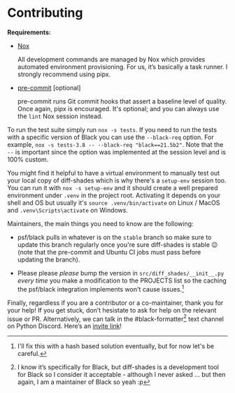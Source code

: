 # Contributing

**Requirements:**

- [Nox]

  All development commands are managed by Nox which provides automated
  environment provisioning. For us, it’s basically a task runner. I strongly
  recommend using pipx.

- [pre-commit] \[optional\]

  pre-commit runs Git commit hooks that assert a baseline level of quality.
  Once again, pipx is encouraged. It's optional; and you can always use the
  `lint` Nox session instead.

To run the test suite simply run `nox -s tests`. If you need to run the tests
with a specific version of Black you can use the `--black-req` option. For
example, `nox -s tests-3.8 -- --black-req "black==21.5b2"`. Note that the `--`
is important since the option was implemented at the session level and is 100%
custom.

You might find it helpful to have a virtual environment to manually test out
your local copy of diff-shades which is why there's a `setup-env` session too.
You can run it with `nox -s setup-env` and it should create a well prepared
environment under `.venv` in the project root. Activating it depends on your
shell and OS but usually it's `source .venv/bin/activate` on Linux / MacOS and
`.venv\Scripts\activate` on Windows.

Maintainers, the main things you need to know are the following:

- psf/black pulls in whatever is on the `stable` branch so make sure to update
  this branch regularly once you're sure diff-shades is stable :wink: (note
  that the pre-commit and Ubuntu CI jobs must pass before updating the branch).

- Please please *please* bump the version in `src/diff_shades/__init__.py`
  *every time* you make a modification to the PROJECTS list so the caching the
  psf/black integration implements won't cause issues.[^1]

Finally, regardless if you are a contributor or a co-maintainer, thank you for
your help! If you get stuck, don’t hesistate to ask for help on the relevant
issue or PR. Alternatively, we can talk in the #black-formatter[^2] text
channel on Python Discord. Here’s an
[invite link](https://discord.gg/RtVdv86PrH)!

[^1]: I'll fix this with a hash based solution eventually, but for now let's be
careful.

[^2]: I know it’s specifically for Black, but diff-shades is a development tool for
Black so I consider it acceptable - although I never asked … but then again, I
am a maintainer of Black so yeah :p

[nox]: https://nox.thea.codes/en/stable/
[pre-commit]: https://pre-commit.com/
